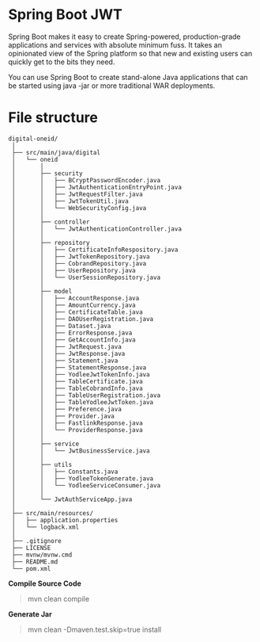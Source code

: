 # Spring Boot JWT

Spring Boot makes it easy to create Spring-powered, production-grade applications and services with absolute minimum fuss. It takes an opinionated view of the Spring platform so that new and existing users can quickly get to the bits they need.

You can use Spring Boot to create stand-alone Java applications that can be started using java -jar or more traditional WAR deployments.

# File structure

```
digital-oneid/
 │
 ├── src/main/java/digital
 │   └── oneid
 │       │
 │       ├── security
 │       │   ├── BCryptPasswordEncoder.java
 │       │   ├── JwtAuthenticationEntryPoint.java
 │       │   ├── JwtRequestFilter.java
 │       │   ├── JwtTokenUtil.java
 │       │   └── WebSecurityConfig.java
 │       │
 │       ├── controller
 │       │   └── JwtAuthenticationController.java
 │       │
 │       ├── repository
 │       │   ├── CertificateInfoRespository.java
 │       │   ├── JwtTokenRepository.java
 │       │   ├── CobrandRepository.java
 │       │   ├── UserRepository.java
 │       │   └── UserSessionRepository.java
 │       │
 │       ├── model
 │       │   ├── AccountResponse.java
 │       │   ├── AmountCurrency.java
 │       │   ├── CertificateTable.java
 │       │   ├── DAOUserRegistration.java
 │       │   ├── Dataset.java
 │       │   ├── ErrorResponse.java
 │       │   ├── GetAccountInfo.java
 │       │   ├── JwtRequest.java
 │       │   ├── JwtResponse.java
 │       │   ├── Statement.java
 │       │   ├── StatementResponse.java
 │       │   ├── YodleeJwtTokenInfo.java
 │       │   ├── TableCertificate.java
 │       │   ├── TableCobrandInfo.java
 │       │   ├── TableUserRegistration.java
 │       │   ├── TableYodleeJwtToken.java
 │       │   ├── Preference.java
 │       │   ├── Provider.java
 │       │   ├── FastlinkResponse.java
 │       │   └── ProviderResponse.java
 │       │
 │       ├── service
 │       │   └── JwtBusinessService.java
 │       │
 │       ├── utils
 │       │   ├── Constants.java
 │       │   ├── YodleeTokenGenerate.java
 │       │   └── YodleeServiceConsumer.java
 │       │
 │       └── JwtAuthServiceApp.java
 │
 ├── src/main/resources/
 │   ├── application.properties
 │   └── logback.xml
 │
 ├── .gitignore
 ├── LICENSE
 ├── mvnw/mvnw.cmd
 ├── README.md
 └── pom.xml
 ```

**Compile Source Code**
> mvn clean compile

**Generate Jar**
> mvn clean -Dmaven.test.skip=true install
